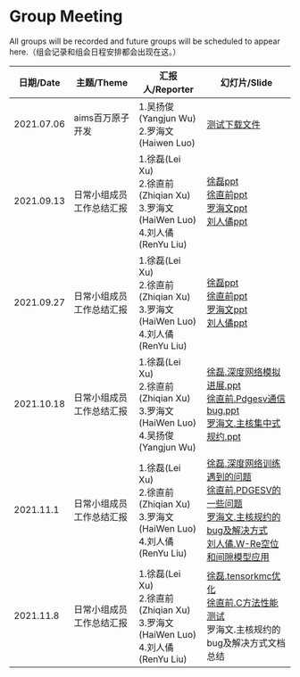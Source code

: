 # Group Meeting

All groups will be recorded and future groups will be scheduled to appear here.（组会记录和组会日程安排都会出现在这。）

| 日期/Date  | 主题/Theme               | 汇报人/Reporter                                              | 幻灯片/Slide                                                 |
| ---------- | ------------------------ | ------------------------------------------------------------ | ------------------------------------------------------------ |
| 2021.07.06 | aims百万原子开发         | 1.吴扬俊(Yangjun Wu)<br />2.罗海文(Haiwen Luo)               | <a href="resource/test.pdf" target="_blank">测试下载文件</a> |
| 2021.09.13 | 日常小组成员工作总结汇报 | 1.徐磊(Lei Xu)<br />2.徐直前(Zhiqian Xu)<br />3.罗海文(HaiWen Luo)<br />4.刘人僪(RenYu Liu) |  <a href="resource/徐磊-9-13组会.pdf" target="_blank">徐磊ppt</a><br /><a href="resource/20210913徐直前MPS.pdf" target="_blank">徐直前ppt</a><br /><a href="resource/luohaiwen_optimization_of_rho_and_H.pdf" target="_blank">罗海文ppt</a><br /><a href="resource/刘人僪9.13程序调试Roofline.pdf" target="_blank">刘人僪ppt</a>|
| 2021.09.27 | 日常小组成员工作总结汇报 | 1.徐磊(Lei Xu)<br />2.徐直前(Zhiqian Xu)<br />3.罗海文(HaiWen Luo)<br />4.刘人僪(RenYu Liu) |  <a href="resource/2021.9.27.xulei.pdf" target="_blank">徐磊ppt</a><br /><a href="resource/2021.9.27.xuzhiqian.pdf" target="_blank">徐直前ppt</a><br /><a href="resource/2021.9.27.luohaiwen.pdf" target="_blank">罗海文ppt</a><br /><a href="resource/2021.9.27.liurenyu.pdf" target="_blank">刘人僪ppt</a>|
| 2021.10.18 | 日常小组成员工作总结汇报 | 1.徐磊(Lei Xu)<br />2.徐直前(Zhiqian Xu)<br />3.罗海文(HaiWen Luo)<br />4.吴扬俊(Yangjun Wu) |  <a href="resource/2021.10.18.xulei.ppt" target="_blank">徐磊.深度网络模拟进展.ppt</a><br /><a href="resource/Pdgesv通信bug.pptx" target="_blank">徐直前.Pdgesv通信bug.ppt</a><br /><a href="resource/罗海文_主核集中式规约.pdf" target="_blank">罗海文.主核集中式规约.ppt</a>|
| 2021.11.1 | 日常小组成员工作总结汇报 | 1.徐磊(Lei Xu)<br />2.徐直前(Zhiqian Xu)<br />3.罗海文(HaiWen Luo)<br />4.刘人僪(RenYu Liu) |  <a href="resource/徐磊.深度网络训练遇到的问题.ppt" target="_blank">徐磊.深度网络训练遇到的问题</a><br /><a href="resource/徐直前.PDGESV的一些问题.pptx" target="_blank">徐直前.PDGESV的一些问题</a><br /><a href="resource/罗海文.主核规约的bug及解决方式.pdf" target="_blank">罗海文.主核规约的bug及解决方式</a><br /><a href="resource/刘人僪11.1组会W-Re空位和间隙模型应用.pdf" target="_blank">刘人僪.W-Re空位和间隙模型应用</a>|
| 2021.11.8 | 日常小组成员工作总结汇报 | 1.徐磊(Lei Xu)<br />2.徐直前(Zhiqian Xu)<br />3.罗海文(HaiWen Luo)<br />4.刘人僪(RenYu Liu) |  <a href="resource/徐磊.tensorkmc优化.pptx" target="_blank">徐磊.tensorkmc优化</a><br /><a href="resource/徐直前.C方法性能测试.pptx" target="_blank">徐直前.C方法性能测试</a><br />罗海文.主核规约的bug及解决方式文档总结|

